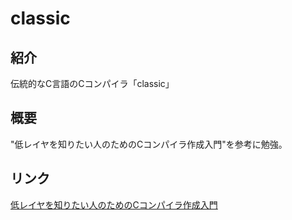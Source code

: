 # classic

## 紹介
伝統的なC言語のCコンパイラ「classic」

## 概要
"低レイヤを知りたい人のためのCコンパイラ作成入門"を参考に勉強。

## リンク
[低レイヤを知りたい人のためのCコンパイラ作成入門](https://www.sigbus.info/compilerbook)